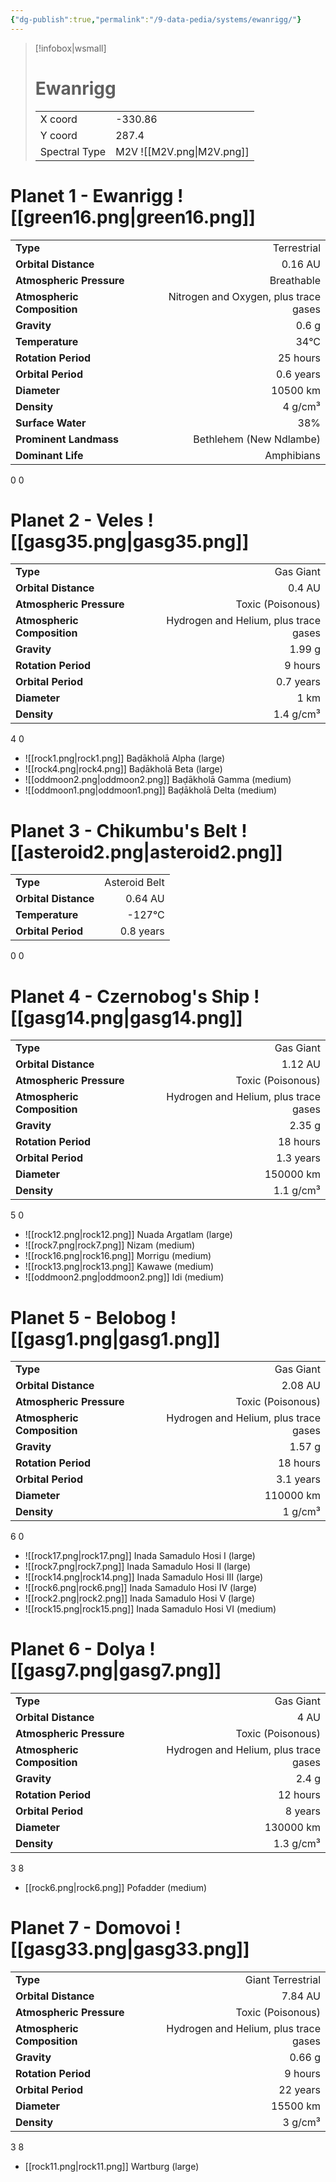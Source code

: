 ```yaml
---
{"dg-publish":true,"permalink":"/9-data-pedia/systems/ewanrigg/"}
---
```


> [!infobox|wsmall]
> # Ewanrigg
> | | |
> | - | - |
> | X coord | -330.86 |
> | Y coord| 287.4 |
> | Spectral Type | M2V ![[M2V.png\|M2V.png]] |

# Planet 1 - Ewanrigg ![[green16.png\|green16.png]]
|                             |                           |
| --------------------------- | -------------------------:|
| **Type**                    |             Terrestrial |
| **Orbital Distance**        |   0.16 AU |
| **Atmospheric Pressure**    |       Breathable |
| **Atmospheric Composition** |      Nitrogen and Oxygen, plus trace gases |
| **Gravity**                 |        0.6 g |
| **Temperature**             |    34°C |
| **Rotation Period**         |  25 hours |
| **Orbital Period** | 0.6 years |
| **Diameter**                |      10500 km | 
| **Density**                 |    4 g/cm³ |
| **Surface Water**           |           38% | 
| **Prominent Landmass**      |         Bethlehem (New Ndlambe) | 
| **Dominant Life**           |         Amphibians |



0
0



# Planet 2 - Veles ![[gasg35.png\|gasg35.png]]
|                             |                           |
| --------------------------- | -------------------------:|
| **Type**                    |             Gas Giant |
| **Orbital Distance**        |   0.4 AU |
| **Atmospheric Pressure**    |       Toxic (Poisonous) |
| **Atmospheric Composition** |      Hydrogen and Helium, plus trace gases |
| **Gravity**                 |        1.99 g |
| **Rotation Period**         |  9 hours |
| **Orbital Period** | 0.7 years |
| **Diameter**                |      1 km | 
| **Density**                 |    1.4 g/cm³ |



4
0

- ![[rock1.png\|rock1.png]] Baḍākholā Alpha (large)
- ![[rock4.png\|rock4.png]] Baḍākholā Beta (large)
- ![[oddmoon2.png\|oddmoon2.png]] Baḍākholā Gamma (medium)
- ![[oddmoon1.png\|oddmoon1.png]] Baḍākholā Delta (medium)


# Planet 3 - Chikumbu's Belt ![[asteroid2.png\|asteroid2.png]]
|                             |                           |
| --------------------------- | -------------------------:|
| **Type**                    |             Asteroid Belt |
| **Orbital Distance**        |   0.64 AU |
| **Temperature**             |    -127°C |
| **Orbital Period** | 0.8 years |



0
0



# Planet 4 - Czernobog's Ship ![[gasg14.png\|gasg14.png]]
|                             |                           |
| --------------------------- | -------------------------:|
| **Type**                    |             Gas Giant |
| **Orbital Distance**        |   1.12 AU |
| **Atmospheric Pressure**    |       Toxic (Poisonous) |
| **Atmospheric Composition** |      Hydrogen and Helium, plus trace gases |
| **Gravity**                 |        2.35 g |
| **Rotation Period**         |  18 hours |
| **Orbital Period** | 1.3 years |
| **Diameter**                |      150000 km | 
| **Density**                 |    1.1 g/cm³ |



5
0

- ![[rock12.png\|rock12.png]] Nuada Argatlam (large)
- ![[rock7.png\|rock7.png]] Nizam (medium)
- ![[rock16.png\|rock16.png]] Morrigu (medium)
- ![[rock13.png\|rock13.png]] Kawawe (medium)
- ![[oddmoon2.png\|oddmoon2.png]] Idi (medium)


# Planet 5 - Belobog ![[gasg1.png\|gasg1.png]]
|                             |                           |
| --------------------------- | -------------------------:|
| **Type**                    |             Gas Giant |
| **Orbital Distance**        |   2.08 AU |
| **Atmospheric Pressure**    |       Toxic (Poisonous) |
| **Atmospheric Composition** |      Hydrogen and Helium, plus trace gases |
| **Gravity**                 |        1.57 g |
| **Rotation Period**         |  18 hours |
| **Orbital Period** | 3.1 years |
| **Diameter**                |      110000 km | 
| **Density**                 |    1 g/cm³ |



6
0

- ![[rock17.png\|rock17.png]] Inada Samadulo Hosi I (large)
- ![[rock7.png\|rock7.png]] Inada Samadulo Hosi II (large)
- ![[rock14.png\|rock14.png]] Inada Samadulo Hosi III (large)
- ![[rock6.png\|rock6.png]] Inada Samadulo Hosi IV (large)
- ![[rock2.png\|rock2.png]] Inada Samadulo Hosi V (large)
- ![[rock15.png\|rock15.png]] Inada Samadulo Hosi VI (medium)


# Planet 6 - Dolya ![[gasg7.png\|gasg7.png]]
|                             |                           |
| --------------------------- | -------------------------:|
| **Type**                    |             Gas Giant |
| **Orbital Distance**        |   4 AU |
| **Atmospheric Pressure**    |       Toxic (Poisonous) |
| **Atmospheric Composition** |      Hydrogen and Helium, plus trace gases |
| **Gravity**                 |        2.4 g |
| **Rotation Period**         |  12 hours |
| **Orbital Period** | 8 years |
| **Diameter**                |      130000 km | 
| **Density**                 |    1.3 g/cm³ |



3
8

- [[rock6.png\|rock6.png]] Pofadder (medium)

# Planet 7 - Domovoi ![[gasg33.png\|gasg33.png]]
|                             |                           |
| --------------------------- | -------------------------:|
| **Type**                    |             Giant Terrestrial |
| **Orbital Distance**        |   7.84 AU |
| **Atmospheric Pressure**    |       Toxic (Poisonous) |
| **Atmospheric Composition** |      Hydrogen and Helium, plus trace gases |
| **Gravity**                 |        0.66 g |
| **Rotation Period**         |  9 hours |
| **Orbital Period** | 22 years |
| **Diameter**                |      15500 km | 
| **Density**                 |    3 g/cm³ |



3
8

- [[rock11.png\|rock11.png]] Wartburg (large)

